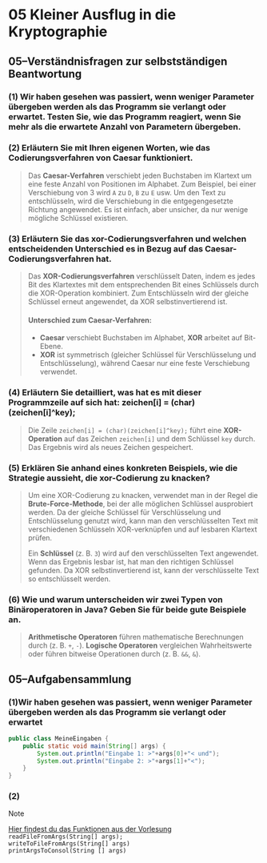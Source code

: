 # 05 Kleiner Ausflug in die Kryptographie
## 05–Verständnisfragen zur selbstständigen Beantwortung
### (1) Wir haben gesehen was passiert, wenn weniger Parameter übergeben werden als das Programm sie verlangt oder erwartet. Testen Sie, wie das Programm reagiert, wenn Sie mehr als die erwartete Anzahl von Parametern übergeben.
### (2) Erläutern Sie mit Ihren eigenen Worten, wie das Codierungsverfahren von Caesar funktioniert.
> Das **Caesar-Verfahren** verschiebt jeden Buchstaben im Klartext um eine feste Anzahl von Positionen im Alphabet. Zum Beispiel, bei einer Verschiebung von 3 wird `A` zu `D`, `B` zu `E` usw. Um den Text zu entschlüsseln, wird die Verschiebung in die entgegengesetzte Richtung angewendet. Es ist einfach, aber unsicher, da nur wenige mögliche Schlüssel existieren.
### (3) Erläutern Sie das xor-Codierungsverfahren und welchen entscheidenden Unterschied es in Bezug auf das Caesar-Codierungsverfahren hat.
> Das **XOR-Codierungsverfahren** verschlüsselt Daten, indem es jedes Bit des Klartextes mit dem entsprechenden Bit eines Schlüssels durch die XOR-Operation kombiniert. Zum Entschlüsseln wird der gleiche Schlüssel erneut angewendet, da XOR selbstinvertierend ist.
> #### Unterschied zum Caesar-Verfahren:
> - **Caesar** verschiebt Buchstaben im Alphabet, **XOR** arbeitet auf Bit-Ebene.
> - **XOR** ist symmetrisch (gleicher Schlüssel für Verschlüsselung und Entschlüsselung), während Caesar nur eine feste Verschiebung verwendet.
### (4) Erläutern Sie detailliert, was hat es mit dieser Programmzeile auf sich hat: zeichen[i] = (char)(zeichen[i]^key);
> Die Zeile `zeichen[i] = (char)(zeichen[i]^key);` führt eine **XOR-Operation** auf das Zeichen `zeichen[i]` und dem Schlüssel `key` durch. Das Ergebnis wird als neues Zeichen gespeichert.
### (5) Erklären Sie anhand eines konkreten Beispiels, wie die Strategie aussieht, die xor-Codierung zu knacken?
> Um eine XOR-Codierung zu knacken, verwendet man in der Regel die **Brute-Force-Methode**, bei der alle möglichen Schlüssel ausprobiert werden. Da der gleiche Schlüssel für Verschlüsselung und Entschlüsselung genutzt wird, kann man den verschlüsselten Text mit verschiedenen Schlüsseln XOR-verknüpfen und auf lesbaren Klartext prüfen. 
> 
> Ein **Schlüssel** (z. B. `3`) wird auf den verschlüsselten Text angewendet. Wenn das Ergebnis lesbar ist, hat man den richtigen Schlüssel gefunden. Da XOR selbstinvertierend ist, kann der verschlüsselte Text so entschlüsselt werden.

### (6) Wie und warum unterscheiden wir zwei Typen von Binäroperatoren in Java? Geben Sie für beide gute  Beispiele an.
> **Arithmetische Operatoren** führen mathematische Berechnungen durch (z. B. `+`, `-`).
> **Logische Operatoren** vergleichen Wahrheitswerte oder führen bitweise Operationen durch (z. B. `&&`, `&`).
## 05–Aufgabensammlung
### (1)Wir haben gesehen was passiert, wenn weniger Parameter übergeben werden als das Programm sie verlangt oder erwartet
```Java
public class MeineEingaben { 
    public static void main(String[] args) {
        System.out.println("Eingabe 1: >"+args[0]+"< und");
        System.out.println("Eingabe 2: >"+args[1]+"<");
    }
}
```
### (2)
> [!NOTE]
> [Hier findest du das Funktionen aus der Vorlesung ](../src/L5JavaCode/L5ArbeitenMirArgs.java) \
> `readFileFromArgs(String[] args);` \
> `writeToFileFromArgs(String[] args)`\
> `printArgsToConsol(String [] args)`